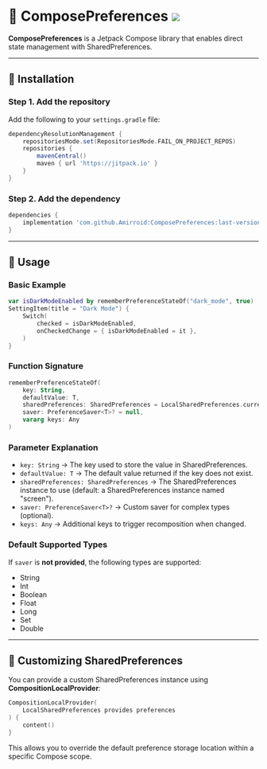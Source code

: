 # 📌 ComposePreferences   [![](https://jitpack.io/v/Amirroid/ComposePreferences.svg)](https://jitpack.io/#Amirroid/ComposePreferences)

**ComposePreferences** is a Jetpack Compose library that enables direct state management with SharedPreferences.

---

## 🚀 Installation

### **Step 1. Add the repository**
Add the following to your `settings.gradle` file:

```gradle
dependencyResolutionManagement {
    repositoriesMode.set(RepositoriesMode.FAIL_ON_PROJECT_REPOS)
    repositories {
        mavenCentral()
        maven { url 'https://jitpack.io' }
    }
}
```

### **Step 2. Add the dependency**

```gradle
dependencies {
    implementation 'com.github.Amirroid:ComposePreferences:last-version'
}
```

---

## 📖 Usage

### **Basic Example**

```kotlin
var isDarkModeEnabled by rememberPreferenceStateOf("dark_mode", true)
SettingItem(title = "Dark Mode") {
    Switch(
        checked = isDarkModeEnabled,
        onCheckedChange = { isDarkModeEnabled = it },
    )
}
```

### **Function Signature**

```kotlin
rememberPreferenceStateOf(
    key: String,
    defaultValue: T,
    sharedPreferences: SharedPreferences = LocalSharedPreferences.current ?: defaultPreferences(),
    saver: PreferenceSaver<T>? = null,
    vararg keys: Any
)
```

### **Parameter Explanation**
- `key: String` → The key used to store the value in SharedPreferences.
- `defaultValue: T` → The default value returned if the key does not exist.
- `sharedPreferences: SharedPreferences` → The SharedPreferences instance to use (default: a SharedPreferences instance named "screen").
- `saver: PreferenceSaver<T>?` → Custom saver for complex types (optional).
- `keys: Any` → Additional keys to trigger recomposition when changed.

### **Default Supported Types**
If `saver` is **not provided**, the following types are supported:

- String
- Int
- Boolean
- Float
- Long
- Set<String>
- Double

---

## 🔧 Customizing SharedPreferences
You can provide a custom SharedPreferences instance using **CompositionLocalProvider**:

```kotlin
CompositionLocalProvider(
    LocalSharedPreferences provides preferences
) {
    content()
}
```

This allows you to override the default preference storage location within a specific Compose scope.
